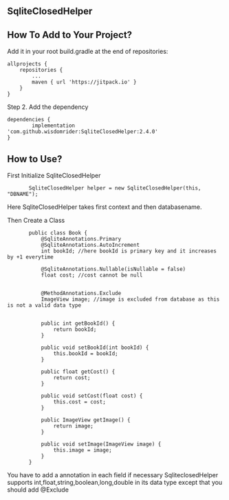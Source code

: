 ## SqliteClosedHelper


## How To Add to Your Project? 



Add it in your root build.gradle at the end of repositories:

	allprojects {
		repositories {
			...
			maven { url 'https://jitpack.io' }
		}
	}

Step 2. Add the dependency

	dependencies {
	        implementation 'com.github.wisdomrider:SqliteClosedHelper:2.4.0'
	}

## How to Use?

First Initialize SqliteClosedHelper 

           SqliteClosedHelper helper = new SqliteClosedHelper(this, "DBNAME"); 
	 

  Here SqliteClosedHelper takes first context and then databasename.
  
  Then Create a Class
  
           public class Book {
               @SqliteAnnotations.Primary
               @SqliteAnnotations.AutoIncrement
               int bookId; //here bookId is primary key and it increases by +1 everytime
           
               @SqliteAnnotations.Nullable(isNullable = false)
               float cost; //cost cannot be null
           
           
               @MethodAnnotations.Exclude
               ImageView image; //image is excluded from database as this is not a valid data type
           
           
               public int getBookId() {
                   return bookId;
               }
           
               public void setBookId(int bookId) {
                   this.bookId = bookId;
               }
           
               public float getCost() {
                   return cost;
               }
           
               public void setCost(float cost) {
                   this.cost = cost;
               }
           
               public ImageView getImage() {
                   return image;
               }
           
               public void setImage(ImageView image) {
                   this.image = image;
               }
           }

You have to add a annotation in each field if necessary SqliteclosedHelper supports int,float,string,boolean,long,double in its data type except that you
should add @Exclude 





  